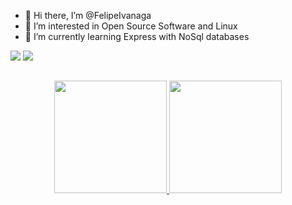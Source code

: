 - 👋 Hi there, I’m @FelipeIvanaga
- 👀 I’m interested in Open Source Software and Linux
- 🌱 I’m currently learning Express with NoSql databases



<div> 
  <a href="https://www.linkedin.com/in/felipeivanaga" target="_blank"><img src="https://img.shields.io/badge/-LinkedIn-%230077B5?style=for-the-badge&logo=linkedin&logoColor=white" target="_blank"></a> 
  <a href = "mailto:felipeivanaga@pm.me"><img src="https://img.shields.io/badge/ProtonMail-8B89CC?style=for-the-badge&logo=protonmail&logoColor=white" target="_blank"></a>
</div>

##

<div align="center">
  <a href="https://github.com/FelipeIvanaga">
  <img height="180em" src="https://github-readme-stats.vercel.app/api?username=felipeivanaga&show_icons=true&theme=gruvbox&include_all_commits=true&count_private=true"/>
  <img height="180em" src="https://github-readme-stats.vercel.app/api/top-langs/?username=felipeivanaga&layout=compact&langs_count=7&theme=gruvbox"/>
</div>


